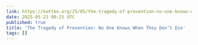```yaml
---
link: https://kottke.org/25/05/the-tragedy-of-prevention-no-one-knows-when-they-dont-die
date: 2025-05-23 00:25 UTC
published: true
title: 'The Tragedy of Prevention: No One Knows When They Don’t Die'
tags: []
---
```



